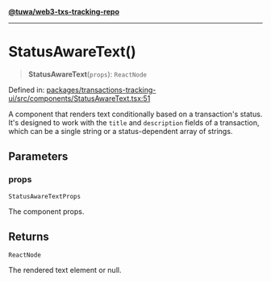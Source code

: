 [**@tuwa/web3-txs-tracking-repo**](../../../README.md)

***

# StatusAwareText()

> **StatusAwareText**(`props`): `ReactNode`

Defined in: [packages/transactions-tracking-ui/src/components/StatusAwareText.tsx:51](https://github.com/TuwaIO/web3-transactions-tracking/blob/b15830caeb9f515b3d96db7ae5c355861a7c93a1/packages/transactions-tracking-ui/src/components/StatusAwareText.tsx#L51)

A component that renders text conditionally based on a transaction's status.
It's designed to work with the `title` and `description` fields of a transaction,
which can be a single string or a status-dependent array of strings.

## Parameters

### props

`StatusAwareTextProps`

The component props.

## Returns

`ReactNode`

The rendered text element or null.
